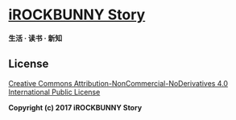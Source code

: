 # [iROCKBUNNY Story](http://story.irockbunny.com)
**生活 · 读书 · 新知**

## License
[Creative Commons Attribution-NonCommercial-NoDerivatives 4.0 International Public License](/LICENSE.md)

**Copyright (c) 2017 iROCKBUNNY Story**